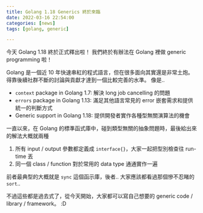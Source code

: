 ```yaml
---
title: Golang 1.18 Generics 終於來臨
date: 2022-03-16 22:54:00
categories: [news]
tags: [golang, generic]

---
```


今天 Golang 1.18 終於正式釋出啦！
我們終於有辦法在 Golang 裡做 generic programming 啦！

Golang 是一個近 10 年快速串紅的程式語言，但在很多面向其實還是非常土炮。
得靠後續社群不斷的討論與貢獻才達到一個比較完善的水準。 像是..

- `context` package in Golang 1.7: 解決 long job cancelling 的問題
- `errors` package in Golang 1.13: 滿足其他語言常見的 error 嵌套需求和提供統一的判斷方式
- Generic support in Golang 1.18: 提供開發者實作各種型無關演算法的機會

一直以來，在 Golang 的標準函式庫中，碰到類型無關的抽象問題時，最後給出來的解法大概就兩種

1. 所有 input / output 參數都定義成 `interface{}`，大家一起把型別檢查往 run-time 丟
2. 同一個 class / function 對於常用的 data type 通通實作一遍

前者最典型的大概就是 `sync` 這個函示庫，後者.. 大家應該都看過那個慘不忍睹的 `sort`..

不過這些都是過去式了，從今天開始，大家都可以寫自己想要的 generic code / library / framework。 :D

